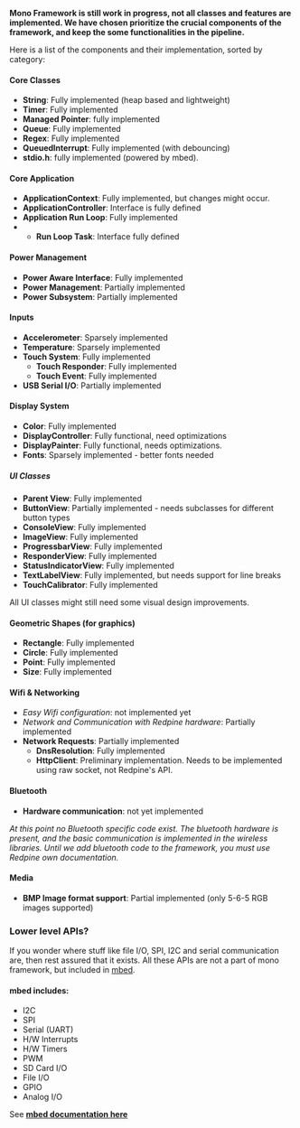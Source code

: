 <!-- --- title: Current Frameowrk Status : Mono -->

**Mono Framework is still work in progress, not all classes and features are implemented. We have chosen prioritize the crucial components of the framework, and keep the some functionalities in the pipeline.**

Here is a list of the components and their implementation, sorted by category:

#### Core Classes

* **String**: Fully implemented (heap based and lightweight)
* **Timer**: Fully implemented
* **Managed Pointer**: fully implemented
* **Queue**: Fully implemented
* **Regex**: Fully implemented
* **QueuedInterrupt**: Fully implemented (with debouncing)
* **stdio.h**: fully implemented (powered by mbed).

#### Core Application

* **ApplicationContext**: Fully implemented, but changes might occur.
* **ApplicationController**: Interface is fully defined
* **Application Run Loop**: Fully implemented
* * **Run Loop Task**: Interface fully defined

#### Power Management

* **Power Aware Interface**: Fully implemented
* **Power Management**: Partially implemented
* **Power Subsystem**: Partially implemented

#### Inputs

* **Accelerometer**: Sparsely implemented
* **Temperature**: Sparsely implemented
* **Touch System**: Fully implemented
	* **Touch Responder**: Fully implemented
 	* **Touch Event**: Fully implemented
* **USB Serial I/O**: Partially implemented
 
#### Display System

* **Color**: Fully implemented
* **DisplayController**: Fully functional, need optimizations
* **DisplayPainter**: Fully functional, needs optimizations.
* **Fonts**: Sparsely implemented - better fonts needed

##### UI Classes

* **Parent View**: Fully implemented
* **ButtonView**: Partially implemented - needs subclasses for different button types
* **ConsoleView**: Fully implemented
* **ImageView**: Fully implemented
* **ProgressbarView**: Fully implemented
* **ResponderView**: Fully implemented
* **StatusIndicatorView**: Fully implemented
* **TextLabelView**: Fully implemented, but needs support for line breaks
* **TouchCalibrator**: Fully implemented

All UI classes might still need some visual design improvements.

#### Geometric Shapes (for graphics)

* **Rectangle**: Fully implemented
* **Circle**: Fully implemented
* **Point**: Fully implemented
* **Size**: Fully implemented

#### Wifi & Networking

* *Easy Wifi configuration*: not implemented yet
* *Network and Communication with Redpine hardware*: Partially implemented
* **Network Requests**: Partially implemented
	* **DnsResolution**: Fully implemented
	* **HttpClient**: Preliminary implementation. Needs to be implemented using raw socket, not Redpine's API.

#### Bluetooth

* **Hardware communication**: not yet implemented

*At this point no Bluetooth specific code exist. The bluetooth hardware is present, and the basic communication is implemented in the wireless libraries. Until we add bluetooth code to the framework, you must use Redpine own documentation.*

#### Media

* **BMP Image format support**: Partial implemented (only 5-6-5 RGB images supported)

### Lower level APIs?

If you wonder where stuff like file I/O, SPI, I2C and serial communication are, then rest assured that it exists. All these APIs are not a part of mono framework, but included in [mbed](https://developer.mbed.org/).

#### mbed includes:

* I2C
* SPI
* Serial (UART)
* H/W Interrupts
* H/W Timers
* PWM
* SD Card I/O
* File I/O
* GPIO
* Analog I/O
 
 See **[mbed documentation here](https://developer.mbed.org/handbook/Homepage)**
